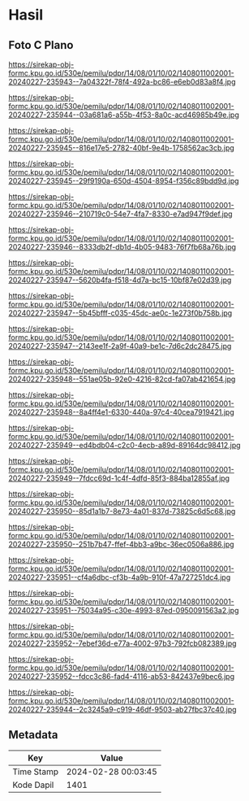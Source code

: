 # Hasil

## Foto C Plano

https://sirekap-obj-formc.kpu.go.id/530e/pemilu/pdpr/14/08/01/10/02/1408011002001-20240227-235943--7a04322f-78f4-492a-bc86-e6eb0d83a8f4.jpg

https://sirekap-obj-formc.kpu.go.id/530e/pemilu/pdpr/14/08/01/10/02/1408011002001-20240227-235944--03a681a6-a55b-4f53-8a0c-acd46985b49e.jpg

https://sirekap-obj-formc.kpu.go.id/530e/pemilu/pdpr/14/08/01/10/02/1408011002001-20240227-235945--816e17e5-2782-40bf-9e4b-1758562ac3cb.jpg

https://sirekap-obj-formc.kpu.go.id/530e/pemilu/pdpr/14/08/01/10/02/1408011002001-20240227-235945--29f9190a-650d-4504-8954-f356c89bdd9d.jpg

https://sirekap-obj-formc.kpu.go.id/530e/pemilu/pdpr/14/08/01/10/02/1408011002001-20240227-235946--210719c0-54e7-4fa7-8330-e7ad947f9def.jpg

https://sirekap-obj-formc.kpu.go.id/530e/pemilu/pdpr/14/08/01/10/02/1408011002001-20240227-235946--8333db2f-db1d-4b05-9483-76f7fb68a76b.jpg

https://sirekap-obj-formc.kpu.go.id/530e/pemilu/pdpr/14/08/01/10/02/1408011002001-20240227-235947--5620b4fa-f518-4d7a-bc15-10bf87e02d39.jpg

https://sirekap-obj-formc.kpu.go.id/530e/pemilu/pdpr/14/08/01/10/02/1408011002001-20240227-235947--5b45bfff-c035-45dc-ae0c-1e273f0b758b.jpg

https://sirekap-obj-formc.kpu.go.id/530e/pemilu/pdpr/14/08/01/10/02/1408011002001-20240227-235947--2143ee1f-2a9f-40a9-be1c-7d6c2dc28475.jpg

https://sirekap-obj-formc.kpu.go.id/530e/pemilu/pdpr/14/08/01/10/02/1408011002001-20240227-235948--551ae05b-92e0-4216-82cd-fa07ab421654.jpg

https://sirekap-obj-formc.kpu.go.id/530e/pemilu/pdpr/14/08/01/10/02/1408011002001-20240227-235948--8a4ff4e1-6330-440a-97c4-40cea7919421.jpg

https://sirekap-obj-formc.kpu.go.id/530e/pemilu/pdpr/14/08/01/10/02/1408011002001-20240227-235949--ed4bdb04-c2c0-4ecb-a89d-89164dc98412.jpg

https://sirekap-obj-formc.kpu.go.id/530e/pemilu/pdpr/14/08/01/10/02/1408011002001-20240227-235949--7fdcc69d-1c4f-4dfd-85f3-884ba12855af.jpg

https://sirekap-obj-formc.kpu.go.id/530e/pemilu/pdpr/14/08/01/10/02/1408011002001-20240227-235950--85d1a1b7-8e73-4a01-837d-73825c6d5c68.jpg

https://sirekap-obj-formc.kpu.go.id/530e/pemilu/pdpr/14/08/01/10/02/1408011002001-20240227-235950--251b7b47-ffef-4bb3-a9bc-36ec0506a886.jpg

https://sirekap-obj-formc.kpu.go.id/530e/pemilu/pdpr/14/08/01/10/02/1408011002001-20240227-235951--cf4a6dbc-cf3b-4a9b-910f-47a727251dc4.jpg

https://sirekap-obj-formc.kpu.go.id/530e/pemilu/pdpr/14/08/01/10/02/1408011002001-20240227-235951--75034a95-c30e-4993-87ed-0950091563a2.jpg

https://sirekap-obj-formc.kpu.go.id/530e/pemilu/pdpr/14/08/01/10/02/1408011002001-20240227-235952--7ebef36d-e77a-4002-97b3-792fcb082389.jpg

https://sirekap-obj-formc.kpu.go.id/530e/pemilu/pdpr/14/08/01/10/02/1408011002001-20240227-235952--fdcc3c86-fad4-4116-ab53-842437e9bec6.jpg

https://sirekap-obj-formc.kpu.go.id/530e/pemilu/pdpr/14/08/01/10/02/1408011002001-20240227-235944--2c3245a9-c919-46df-9503-ab27fbc37c40.jpg


## Metadata

| Key        | Value               |
| ---------- | ------------------- |
| Time Stamp | 2024-02-28 00:03:45 |
| Kode Dapil | 1401                |



